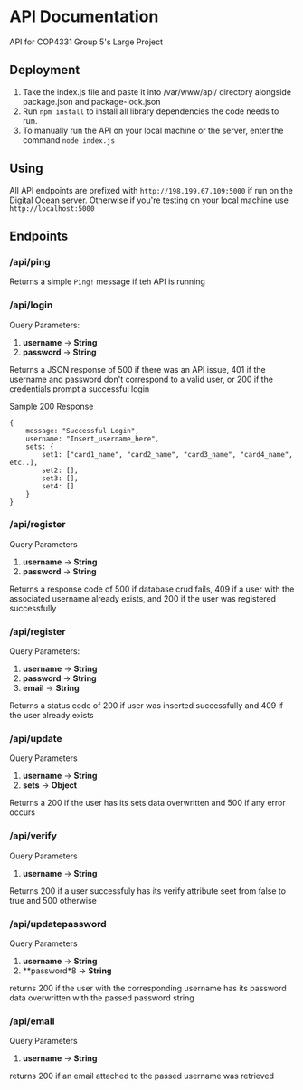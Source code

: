 # API Documentation
API for COP4331 Group 5's Large Project
## Deployment
1. Take the index.js file and paste it into /var/www/api/ directory alongside package.json and package-lock.json
2. Run `npm install` to install all library dependencies the code needs to run.
3. To manually run the API on your local machine or the server, enter the command `node index.js`

## Using
All API endpoints are prefixed with `http://198.199.67.109:5000` if run on the Digital Ocean server. Otherwise if you're testing on your local machine use `http://localhost:5000`

## Endpoints

### /api/ping
Returns a simple `Ping!` message if teh API is running

### /api/login
Query Parameters:
1. **username** -> **String**
2. **password** -> **String**

Returns a JSON response of 500 if there was an API issue, 401 if the username and password don't correspond to a valid user, or 200 if the credentials prompt a successful login

Sample 200 Response
```
{
	message: "Successful Login",
	username: "Insert_username_here",
	sets: {
		set1: ["card1_name", "card2_name", "card3_name", "card4_name", etc..],
		set2: [],
		set3: [],
		set4: []
	}
}
```

### /api/register
Query Parameters

1. **username** -> **String**
2. **password** -> **String**

Returns a response code of 500 if database crud fails, 409 if a user with the associated username already exists, and 200 if the user was registered successfully

### /api/register
Query Parameters:
1. **username** -> **String**
2. **password** -> **String**
3. **email** -> **String**

Returns a status code of 200 if user was inserted successfully and 409 if the user already exists

### /api/update
Query Parameters
1. **username** -> **String**
2. **sets** -> **Object**

Returns a 200 if the user has its sets data overwritten and 500 if any error occurs

### /api/verify

Query Parameters
1. **username** -> **String**

Returns 200 if a user successfuly has its verify attribute seet from false to true and 500 otherwise

### /api/updatepassword

Query Parameters
1. **username** -> **String**
2. **password*8 -> **String**

returns 200 if the user with the corresponding username has its password data overwritten with the passed password string

### /api/email

Query Parameters
1. **username** -> **String**

returns 200 if an email attached to the passed username was retrieved
